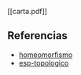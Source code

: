 [[carta.pdf]]

## Referencias
- [homeomorfismo](./homeomorfismo.md)
- [esp-topologico](./esp-topologico.md)
